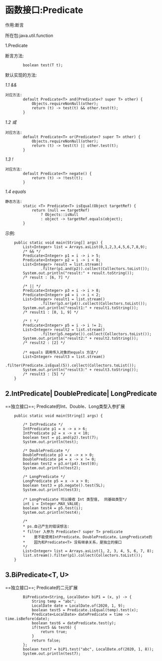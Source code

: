 函数接口:Predicate
===

作用:断言

所在包:java.util.function    

1.Predicate<T>    

断言方法:

            boolean test(T t);    

默认实现的方法:

*1.1 &&*

    对应方法:    
            default Predicate<T> and(Predicate<? super T> other) {
                Objects.requireNonNull(other);
                return (t) -> test(t) && other.test(t);
            }    

*1.2 或*

    对应方法:
            default Predicate<T> or(Predicate<? super T> other) {
                Objects.requireNonNull(other);
                return (t) -> test(t) || other.test(t);
            }    
            
*1.3 !*

    对应方法:
            default Predicate<T> negate() {
                return (t) -> !test(t);
            }    
            
*1.4 equals*

    静态方法:
            static <T> Predicate<T> isEqual(Object targetRef) {
                return (null == targetRef)
                    ? Objects::isNull
                    : object -> targetRef.equals(object);
            }

示例:

        public static void main(String[] args) {
            List<Integer> list = Arrays.asList(0,1,2,3,4,5,6,7,8,9);
            /* && */
            Predicate<Integer> p1 = i -> i > 5;
            Predicate<Integer> p2 = i -> i < 8;
            List<Integer> result = list.stream()
                    .filter(p1.and(p2)).collect(Collectors.toList());
            System.out.println("result:" + result.toString());
            /* result : [6, 7] */
            
            /* || */
            Predicate<Integer> p3 = i -> i > 8;
            Predicate<Integer> p4 = i -> i < 2;
            List<Integer> result1 = list.stream()
                    .filter(p3.or(p4)).collect(Collectors.toList());
            System.out.println("result1:" + result1.toString());
            /* result1 : [0, 1, 9] */
            
            /* ! */
            Predicate<Integer> p5 = i -> i != 2;
            List<Integer> result2 = list.stream()
                    .filter(p5.negate()).collect(Collectors.toList());
            System.out.println("result2:" + result2.toString());
            /* result2 : [2] */
            
            /* equals 调用传入对象的equals 方法*/
            List<Integer> result3 = list.stream()
                    .filter(Predicate.isEqual(5)).collect(Collectors.toList());
            System.out.println("result3:" + result3.toString());
            /* result3 : [5] */
        }

2.IntPredicate| DoublePredicate| LongPredicate
---

 ==独立接口==; Predicate<T>的Int、Double、Long类型入参扩展

        public static void main(String[] args) {
            
            /* IntPredicate */
            IntPredicate p1 = x -> x > 6;
            IntPredicate p2 = x -> x < 10;
            boolean test = p1.and(p2).test(7);
            System.out.println(test);
            
            /* DoublePredicate */
            DoublePredicate p3 = x -> x > 0;
            DoublePredicate p4 = x -> x != 0;
            boolean test2 = p3.or(p4).test(0);
            System.out.println(test2);
            
            /* LongPredicate */
            LongPredicate p5 = x -> x > 0;
            boolean test3 = p5.negate().test(5L);
            System.out.println(test3);
            
            /* LongPredicate 可以接收 Int 类型值,  同基础类型*/
            int i = Integer.MAX_VALUE;
            boolean test4 = p5.test(i);
            System.out.println(test4);
            
            /* 
            * ps.自己产生的错误想法:
            * filter 入参为 Predicate<? super T> predicate
            *    是不能使用IntPredicate、DoublePredicate、LongPredicate的
            *    因为和Predicate<T> 没有继承关系，是独立的接口
            */
            List<Integer> list = Arrays.asList(1, 2, 3, 4, 5, 6, 7, 8);
            list.stream().filter(p1).collect(Collectors.toList());
        }
        
3.BiPredicate<T, U>    
---

==独立接口==; Predicate<T>的二元扩展    

            BiPredicate<String, LocalDate> biP1 = (x, y) -> {
                String temp = "abc";
                LocalDate date = LocalDate.of(2020, 1, 9);
                boolean test5 = Predicate.isEqual(temp).test(x);
                Predicate<LocalDate> datePredicate = time -> time.isBefore(date);
                boolean test6 = datePredicate.test(y);
                if(test5 && test6) {
                    return true;
                }
                return false;
            };
            boolean test7 = biP1.test("abc", LocalDate.of(2020, 1, 8));
            System.out.println(test7);